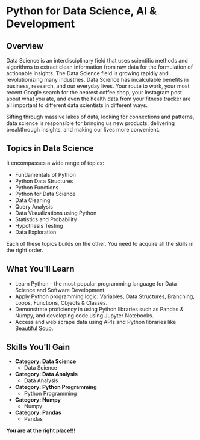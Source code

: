 # Python for Data Science, AI & Development

## Overview

Data Science is an interdisciplinary field that uses scientific methods and algorithms to extract clean information from raw data for the formulation of actionable insights. The Data Science field is growing rapidly and revolutionizing many industries. Data Science has incalculable benefits in business, research, and our everyday lives. Your route to work, your most recent Google search for the nearest coffee shop, your Instagram post about what you ate, and even the health data from your fitness tracker are all important to different data scientists in different ways.

Sifting through massive lakes of data, looking for connections and patterns, data science is responsible for bringing us new products, delivering breakthrough insights, and making our lives more convenient.

## Topics in Data Science

It encompasses a wide range of topics:

- Fundamentals of Python
- Python Data Structures
- Python Functions
- Python for Data Science
- Data Cleaning
- Query Analysis
- Data Visualizations using Python
- Statistics and Probability
- Hypothesis Testing
- Data Exploration

Each of these topics builds on the other. You need to acquire all the skills in the right order.

## What You'll Learn

- Learn Python - the most popular programming language for Data Science and Software Development.
- Apply Python programming logic: Variables, Data Structures, Branching, Loops, Functions, Objects & Classes.
- Demonstrate proficiency in using Python libraries such as Pandas & Numpy, and developing code using Jupyter Notebooks.
- Access and web scrape data using APIs and Python libraries like Beautiful Soup.

## Skills You'll Gain

- **Category: Data Science**
  - Data Science
- **Category: Data Analysis**
  - Data Analysis
- **Category: Python Programming**
  - Python Programming
- **Category: Numpy**
  - Numpy
- **Category: Pandas**
  - Pandas

**You are at the right place!!!**
